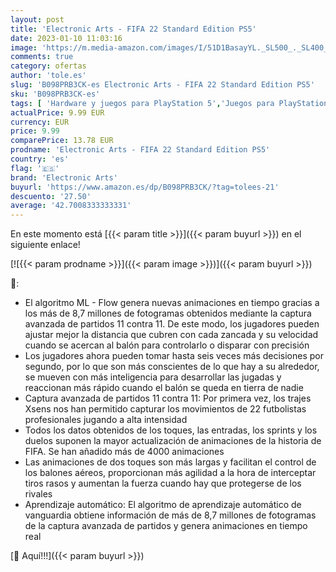 ```yaml
---
layout: post
title: 'Electronic Arts - FIFA 22 Standard Edition PS5'
date: 2023-01-10 11:03:16
image: 'https://m.media-amazon.com/images/I/51D1BasayYL._SL500_._SL400_.jpg'
comments: true
category: ofertas
author: 'tole.es'
slug: 'B098PRB3CK-es Electronic Arts - FIFA 22 Standard Edition PS5'
sku: 'B098PRB3CK-es'
tags: [ 'Hardware y juegos para PlayStation 5','Juegos para PlayStation 5','Videojuegos','electronic arts','ps5','🇪🇸', ]
actualPrice: 9.99 EUR
currency: EUR
price: 9.99
comparePrice: 13.78 EUR
prodname: 'Electronic Arts - FIFA 22 Standard Edition PS5'
country: 'es'
flag: '🇪🇸'
brand: 'Electronic Arts'
buyurl: 'https://www.amazon.es/dp/B098PRB3CK/?tag=tolees-21'
descuento: '27.50'
average: '42.7008333333331'
---
```


En este momento está [{{< param title >}}]({{< param buyurl >}}) en el siguiente enlace!

[![{{< param prodname >}}]({{< param image >}})]({{< param buyurl >}})

🔎:

- El algoritmo ML - Flow genera nuevas animaciones en tiempo gracias a los más de 8,7 millones de fotogramas obtenidos mediante la captura avanzada de partidos 11 contra 11. De este modo, los jugadores pueden ajustar mejor la distancia que cubren con cada zancada y su velocidad cuando se acercan al balón para controlarlo o disparar con precisión
- Los jugadores ahora pueden tomar hasta seis veces más decisiones por segundo, por lo que son más conscientes de lo que hay a su alrededor, se mueven con más inteligencia para desarrollar las jugadas y reaccionan más rápido cuando el balón se queda en tierra de nadie
- Captura avanzada de partidos 11 contra 11: Por primera vez, los trajes Xsens nos han permitido capturar los movimientos de 22 futbolistas profesionales jugando a alta intensidad
- Todos los datos obtenidos de los toques, las entradas, los sprints y los duelos suponen la mayor actualización de animaciones de la historia de FIFA. Se han añadido más de 4000 animaciones
- Las animaciones de dos toques son más largas y facilitan el control de los balones aéreos, proporcionan más agilidad a la hora de interceptar tiros rasos y aumentan la fuerza cuando hay que protegerse de los rivales
- Aprendizaje automático: El algoritmo de aprendizaje automático de vanguardia obtiene información de más de 8,7 millones de fotogramas de la captura avanzada de partidos y genera animaciones en tiempo real

[🛒 Aquí!!!]({{< param buyurl >}})
